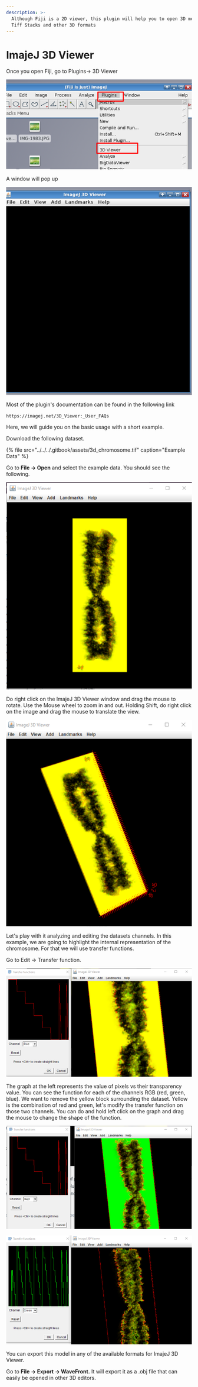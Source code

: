 ```yaml
---
description: >-
  Although Fiji is a 2D viewer, this plugin will help you to open 3D meshes,
  Tiff Stacks and other 3D formats
---
```


# ImajeJ 3D Viewer

Once you open Fiji, go to Plugins-&gt; 3D Viewer

![](../../../.gitbook/assets/image%20%284%29.png)

A window will pop up

 

![](../../../.gitbook/assets/image%20%2814%29.png)

Most of the plugin's documentation can be found in the following link

```text
https://imagej.net/3D_Viewer:_User_FAQs
```

Here, we will guide you on the basic usage with a short example.

Download the following dataset.

{% file src="../../../.gitbook/assets/3d\_chromosome.tif" caption="Example Data" %}

Go to **File -&gt; Open**  and select the example data. You should see the following.

![](../../../.gitbook/assets/image%20%2816%29.png)

Do right click  on the ImajeJ 3D Viewer window and drag the mouse to rotate. Use the Mouse wheel to zoom in and out. Holding Shift, do right click on the image and drag the mouse to translate the view.

![](../../../.gitbook/assets/image%20%2826%29.png)

Let's play with it analyzing and editing the datasets channels. In this example, we are going to highlight the internal representation of the chromosome. For that we will use transfer functions.

Go to Edit -&gt;  Transfer function.

![](../../../.gitbook/assets/image%20%2817%29.png)

The graph at the left represents the value of pixels vs their transparency value. You can see the function for each of the channels RGB \(red, green, blue\). We want to remove the yellow block surrounding the dataset. Yellow is the combination of red and green, let's modify the transfer function on those two channels. You can do and hold left click on the graph and drag the mouse to change the shape of the function.

![](../../../.gitbook/assets/image%20%2830%29.png)

![](../../../.gitbook/assets/image%20%2813%29.png)

You can export this model in any of the available formats for ImajeJ 3D Viewer.

Go to **File -&gt; Export -&gt; WaveFront.**   It will export it as a .obj file that can easily be opened in other 3D editors.





